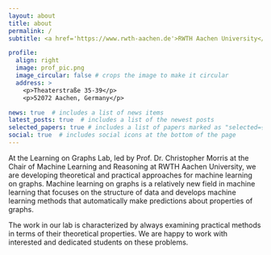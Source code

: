 ```yaml
---
layout: about
title: about
permalink: /
subtitle: <a href='https://www.rwth-aachen.de'>RWTH Aachen University</a>.

profile:
  align: right
  image: prof_pic.png
  image_circular: false # crops the image to make it circular
  address: >
    <p>Theaterstraße 35-39</p>
    <p>52072 Aachen, Germany</p>

news: true  # includes a list of news items
latest_posts: true  # includes a list of the newest posts
selected_papers: true # includes a list of papers marked as "selected={true}"
social: true  # includes social icons at the bottom of the page
---
```


At the Learning on Graphs Lab, led by Prof. Dr. Christopher Morris at the Chair of Machine Learning and Reasoning at RWTH Aachen University, we are developing theoretical and practical approaches for machine learning on graphs. Machine learning on graphs is a relatively new field in machine learning that focuses on the structure of data and develops machine learning methods that automatically make predictions about properties of graphs. 

The work in our lab is characterized by always examining practical methods in terms of their theoretical properties. We are happy to work with interested and dedicated students on these problems.
